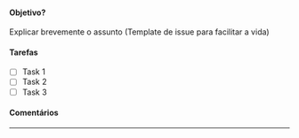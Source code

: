 #### Objetivo? 
Explicar brevemente o assunto (Template de issue para facilitar a vida)

#### Tarefas 
- [ ] Task 1
- [ ] Task 2
- [ ] Task 3

#### Comentários 
---------------
